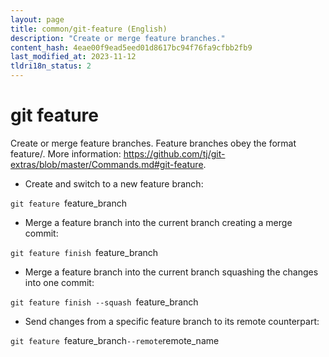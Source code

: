 ```yaml
---
layout: page
title: common/git-feature (English)
description: "Create or merge feature branches."
content_hash: 4eae00f9ead5eed01d8617bc94f76fa9cfbb2fb9
last_modified_at: 2023-11-12
tldri18n_status: 2
---
```

# git feature

Create or merge feature branches.
Feature branches obey the format feature/<name>.
More information: <https://github.com/tj/git-extras/blob/master/Commands.md#git-feature>.

- Create and switch to a new feature branch:

`git feature `<span class="tldr-var badge badge-pill bg-dark-lm bg-white-dm text-white-lm text-dark-dm font-weight-bold">feature_branch</span>

- Merge a feature branch into the current branch creating a merge commit:

`git feature finish `<span class="tldr-var badge badge-pill bg-dark-lm bg-white-dm text-white-lm text-dark-dm font-weight-bold">feature_branch</span>

- Merge a feature branch into the current branch squashing the changes into one commit:

`git feature finish --squash `<span class="tldr-var badge badge-pill bg-dark-lm bg-white-dm text-white-lm text-dark-dm font-weight-bold">feature_branch</span>

- Send changes from a specific feature branch to its remote counterpart:

`git feature `<span class="tldr-var badge badge-pill bg-dark-lm bg-white-dm text-white-lm text-dark-dm font-weight-bold">feature_branch</span>` --remote `<span class="tldr-var badge badge-pill bg-dark-lm bg-white-dm text-white-lm text-dark-dm font-weight-bold">remote_name</span>
